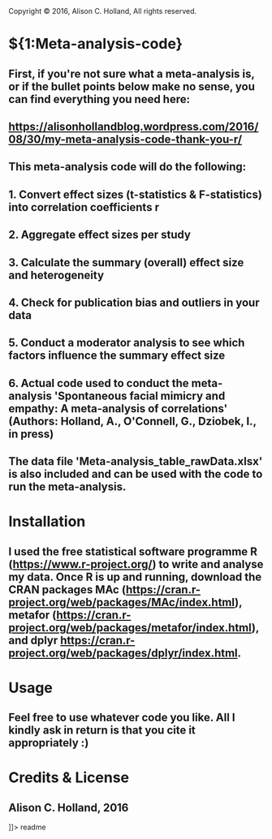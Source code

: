 <snippet>
  <content><![CDATA[

## Copyright © 2016, Alison C. Holland, All rights reserved.

# ${1:Meta-analysis-code}

## First, if you're not sure what a meta-analysis is, or if the bullet points below make no sense, you can find everything you need here: 
## https://alisonhollandblog.wordpress.com/2016/08/30/my-meta-analysis-code-thank-you-r/

## This meta-analysis code will do the following:

## 1. Convert effect sizes (t-statistics & F-statistics) into correlation coefficients r
## 2. Aggregate effect sizes per study
## 3. Calculate the summary (overall) effect size and heterogeneity
## 4. Check for publication bias and outliers in your data
## 5. Conduct a moderator analysis to see which factors influence the summary effect size
## 6. Actual code used to conduct the meta-analysis 'Spontaneous facial mimicry and empathy: A meta-analysis of correlations' (Authors: Holland, A., O'Connell, G., Dziobek, I., in press)

## The data file 'Meta-analysis_table_rawData.xlsx' is also included and can be used with the code to run the meta-analysis.

# Installation

## I used the free statistical software programme R (https://www.r-project.org/) to write and analyse my data. Once R is up and running, download the CRAN packages MAc (https://cran.r-project.org/web/packages/MAc/index.html), metafor (https://cran.r-project.org/web/packages/metafor/index.html), and dplyr https://cran.r-project.org/web/packages/dplyr/index.html.


# Usage

## Feel free to use whatever code you like. All I kindly ask in return is that you cite it appropriately :)


# Credits & License

## Alison C. Holland, 2016

]]></content>
  <tabTrigger>readme</tabTrigger>
</snippet>
